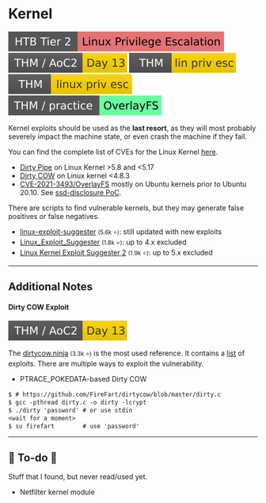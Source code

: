 # Kernel

[![linuxprivilegeescalation](../../../../_badges/htb/linuxprivilegeescalation.svg)](https://academy.hackthebox.com/course/preview/linux-privilege-escalation)
[![adventofcyber2](../../../../_badges/thm/adventofcyber2/day13.svg)](https://tryhackme.com/room/adventofcyber2)
[![linprivesc](../../../../_badges/thm/linprivesc.svg)](https://tryhackme.com/room/linprivesc)
[![linuxprivesc](../../../../_badges/thm/linuxprivesc.svg)](https://tryhackme.com/room/linuxprivesc)
[![overlayfs](../../../../_badges/thm-p/overlayfs.svg)](https://tryhackme.com/room/overlayfs)

<div class="row row-cols-lg-2"><div>

Kernel exploits should be used as the **last resort**, as they will most probably severely impact the machine state, or even crash the machine if they fail.

You can find the complete list of CVEs for the Linux Kernel [here](https://www.linuxkernelcves.com/cves).

* [Dirty Pipe](https://github.com/AlexisAhmed/CVE-2022-0847-DirtyPipe-Exploits) on Linux Kernel >5.8 and <5.17
* [Dirty COW](https://en.wikipedia.org/wiki/Dirty_COW) on Linux kernel <4.8.3
* [CVE-2021-3493/OverlayFS](https://en.wikipedia.org/wiki/OverlayFS) mostly on Ubuntu kernels prior to Ubuntu 20.10. See [ssd-disclosure PoC](https://ssd-disclosure.com/ssd-advisory-overlayfs-pe/).
</div><div>

There are scripts to find vulnerable kernels, but they may generate false positives or false negatives.

* [linux-exploit-suggester](https://github.com/mzet-/linux-exploit-suggester) <small>(5.6k ⭐)</small>: still updated with new exploits
* [Linux_Exploit_Suggester](https://github.com/InteliSecureLabs/Linux_Exploit_Suggester) <small>(1.8k ⭐)</small>: up to 4.x excluded
* [Linux Kernel Exploit Suggester 2](https://github.com/jondonas/linux-exploit-suggester-2) <small>(1.9k ⭐)</small>: up to 5.x excluded
</div></div>

<hr class="sep-both">

## Additional Notes

<div class="row row-cols-lg-2"><div>

#### Dirty COW Exploit

[![adventofcyber2](../../../../_badges/thm/adventofcyber2/day13.svg)](https://tryhackme.com/room/adventofcyber2)

The [dirtycow.ninja](https://dirtycow.ninja/) <small>(3.3k ⭐)</small> is the most used reference. It contains a [list](https://github.com/dirtycow/dirtycow.github.io/wiki/PoCs) of exploits. There are multiple ways to exploit the vulnerability.

* PTRACE_POKEDATA-based Dirty COW

```shell!
$ # https://github.com/FireFart/dirtycow/blob/master/dirty.c
$ gcc -pthread dirty.c -o dirty -lcrypt
$ ./dirty 'password' # or use stdin
<wait for a moment>
$ su firefart        # use 'password' 
```
</div><div>
</div></div>

<hr class="sep-both">

## 👻 To-do 👻

Stuff that I found, but never read/used yet.

<div class="row row-cols-lg-2"><div>

* Netfilter kernel module
</div><div>
</div></div>
